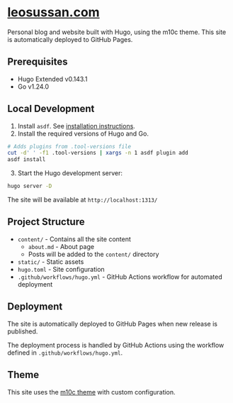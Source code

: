 # [leosussan.com](https://leosussan.com)

Personal blog and website built with Hugo, using the m10c theme. This site is automatically deployed to GitHub Pages.

## Prerequisites

- Hugo Extended v0.143.1
- Go v1.24.0

## Local Development

1. Install `asdf`. See [installation instructions](https://asdf-vm.com/#/core-manage-asdf-vm?id=install-asdf-vm).
2. Install the required versions of Hugo and Go.
```bash
# Adds plugins from .tool-versions file 
cut -d' ' -f1 .tool-versions | xargs -n 1 asdf plugin add
asdf install
```
3. Start the Hugo development server:
```bash
hugo server -D
```

The site will be available at `http://localhost:1313/`

## Project Structure

- `content/` - Contains all the site content
  - `about.md` - About page
  - Posts will be added to the `content/` directory
- `static/` - Static assets
- `hugo.toml` - Site configuration
- `.github/workflows/hugo.yml` - GitHub Actions workflow for automated deployment

## Deployment

The site is automatically deployed to GitHub Pages when new release is published.

The deployment process is handled by GitHub Actions using the workflow defined in `.github/workflows/hugo.yml`.

## Theme

This site uses the [m10c theme](https://github.com/vaga/hugo-theme-m10c) with custom configuration.